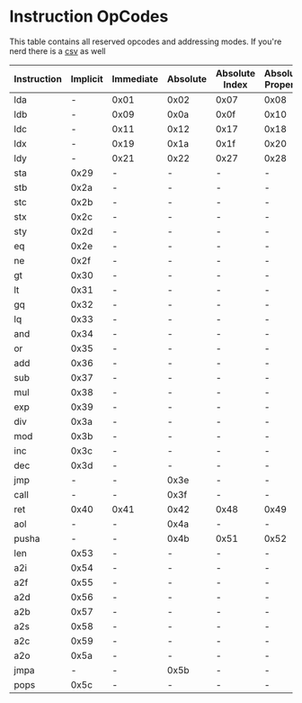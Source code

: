 # Instruction OpCodes

This table contains all reserved opcodes and addressing modes. If you're nerd there is a [csv](https://github.com/behemehal/Ellie-Language/blob/dev/bytecode/instructions.csv) as well

| Instruction | Implicit | Immediate | Absolute | Absolute Index | Absolute Property | IndirectA | IndirectB | IndirectC | IndirectX | IndirectY |
| ----------- | -------- | --------- | -------- | -------------- | ----------------- | --------- | --------- | --------- | --------- | --------- |
| lda         | -        | 0x01      | 0x02     | 0x07           | 0x08              | -         | 0x03      | 0x04      | 0x05      | 0x06      |
| ldb         | -        | 0x09      | 0x0a     | 0x0f           | 0x10              | 0x0b      | -         | 0x0c      | 0x0d      | 0x0e      |
| ldc         | -        | 0x11      | 0x12     | 0x17           | 0x18              | 0x13      | 0x14      | -         | 0x15      | 0x16      |
| ldx         | -        | 0x19      | 0x1a     | 0x1f           | 0x20              | 0x1b      | 0x1c      | 0x1d      | -         | 0x1e      |
| ldy         | -        | 0x21      | 0x22     | 0x27           | 0x28              | 0x23      | 0x24      | 0x26      | 0x25      | -         |
| sta         | 0x29     | -         | -        | -              | -                 | -         | -         | -         | -         | -         |
| stb         | 0x2a     | -         | -        | -              | -                 | -         | -         | -         | -         | -         |
| stc         | 0x2b     | -         | -        | -              | -                 | -         | -         | -         | -         | -         |
| stx         | 0x2c     | -         | -        | -              | -                 | -         | -         | -         | -         | -         |
| sty         | 0x2d     | -         | -        | -              | -                 | -         | -         | -         | -         | -         |
| eq          | 0x2e     | -         | -        | -              | -                 | -         | -         | -         | -         | -         |
| ne          | 0x2f     | -         | -        | -              | -                 | -         | -         | -         | -         | -         |
| gt          | 0x30     | -         | -        | -              | -                 | -         | -         | -         | -         | -         |
| lt          | 0x31     | -         | -        | -              | -                 | -         | -         | -         | -         | -         |
| gq          | 0x32     | -         | -        | -              | -                 | -         | -         | -         | -         | -         |
| lq          | 0x33     | -         | -        | -              | -                 | -         | -         | -         | -         | -         |
| and         | 0x34     | -         | -        | -              | -                 | -         | -         | -         | -         | -         |
| or          | 0x35     | -         | -        | -              | -                 | -         | -         | -         | -         | -         |
| add         | 0x36     | -         | -        | -              | -                 | -         | -         | -         | -         | -         |
| sub         | 0x37     | -         | -        | -              | -                 | -         | -         | -         | -         | -         |
| mul         | 0x38     | -         | -        | -              | -                 | -         | -         | -         | -         | -         |
| exp         | 0x39     | -         | -        | -              | -                 | -         | -         | -         | -         | -         |
| div         | 0x3a     | -         | -        | -              | -                 | -         | -         | -         | -         | -         |
| mod         | 0x3b     | -         | -        | -              | -                 | -         | -         | -         | -         | -         |
| inc         | 0x3c     | -         | -        | -              | -                 | -         | -         | -         | -         | -         |
| dec         | 0x3d     | -         | -        | -              | -                 | -         | -         | -         | -         | -         |
| jmp         | -        | -         | 0x3e     | -              | -                 | -         | -         | -         | -         | -         |
| call        | -        | -         | 0x3f     | -              | -                 | -         | -         | -         | -         | -         |
| ret         | 0x40     | 0x41      | 0x42     | 0x48           | 0x49              | 0x43      | 0x44      | 0x45      | 0x46      | 0x47      |
| aol         | -        | -         | 0x4a     | -              | -                 | -         | -         | -         | -         | -         |
| pusha       | -        | -         | 0x4b     | 0x51           | 0x52              | 0x4c      | 0x4d      | 0x4e      | 0x4f      | 0x50      |
| len         | 0x53     | -         | -        | -              | -                 | -         | -         | -         | -         | -         |
| a2i         | 0x54     | -         | -        | -              | -                 | -         | -         | -         | -         | -         |
| a2f         | 0x55     | -         | -        | -              | -                 | -         | -         | -         | -         | -         |
| a2d         | 0x56     | -         | -        | -              | -                 | -         | -         | -         | -         | -         |
| a2b         | 0x57     | -         | -        | -              | -                 | -         | -         | -         | -         | -         |
| a2s         | 0x58     | -         | -        | -              | -                 | -         | -         | -         | -         | -         |
| a2c         | 0x59     | -         | -        | -              | -                 | -         | -         | -         | -         | -         |
| a2o         | 0x5a     | -         | -        | -              | -                 | -         | -         | -         | -         | -         |
| jmpa        | -        | -         | 0x5b     | -              | -                 | -         | -         | -         | -         | -         |
| pops        | 0x5c     | -         | -        | -              | -                 | -         | -         | -         | -         | -         |
